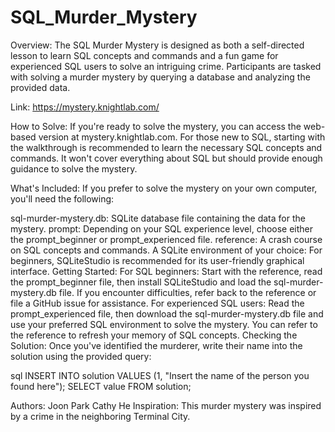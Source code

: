 # SQL_Murder_Mystery

Overview:
The SQL Murder Mystery is designed as both a self-directed lesson to learn SQL concepts and commands and a fun game for experienced SQL users to solve an intriguing crime. Participants are tasked with solving a murder mystery by querying a database and analyzing the provided data.

Link: https://mystery.knightlab.com/

How to Solve:
If you're ready to solve the mystery, you can access the web-based version at mystery.knightlab.com. For those new to SQL, starting with the walkthrough is recommended to learn the necessary SQL concepts and commands. It won't cover everything about SQL but should provide enough guidance to solve the mystery.

What's Included:
If you prefer to solve the mystery on your own computer, you'll need the following:

sql-murder-mystery.db: SQLite database file containing the data for the mystery.
prompt: Depending on your SQL experience level, choose either the prompt_beginner or prompt_experienced file.
reference: A crash course on SQL concepts and commands.
A SQLite environment of your choice: For beginners, SQLiteStudio is recommended for its user-friendly graphical interface.
Getting Started:
For SQL beginners: Start with the reference, read the prompt_beginner file, then install SQLiteStudio and load the sql-murder-mystery.db file. If you encounter difficulties, refer back to the reference or file a GitHub issue for assistance.
For experienced SQL users: Read the prompt_experienced file, then download the sql-murder-mystery.db file and use your preferred SQL environment to solve the mystery. You can refer to the reference to refresh your memory of SQL concepts.
Checking the Solution:
Once you've identified the murderer, write their name into the solution using the provided query:

sql
INSERT INTO solution VALUES (1, "Insert the name of the person you found here");
SELECT value FROM solution;

Authors:
Joon Park
Cathy He
Inspiration:
This murder mystery was inspired by a crime in the neighboring Terminal City.
